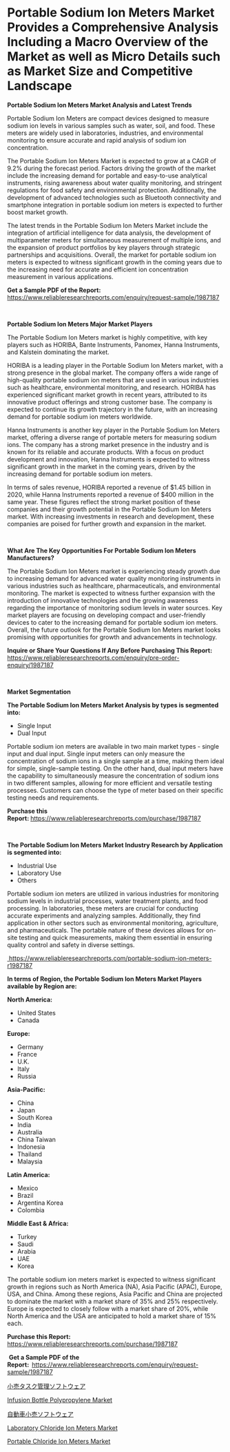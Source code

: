 <p><h1>Portable Sodium Ion Meters Market Provides a Comprehensive Analysis Including a Macro Overview of the Market as well as Micro Details such as Market Size and Competitive Landscape</h1></p><p><strong>Portable Sodium Ion Meters Market Analysis and Latest Trends</strong></p>
<p><p>Portable Sodium Ion Meters are compact devices designed to measure sodium ion levels in various samples such as water, soil, and food. These meters are widely used in laboratories, industries, and environmental monitoring to ensure accurate and rapid analysis of sodium ion concentration.</p><p>The Portable Sodium Ion Meters Market is expected to grow at a CAGR of 9.2% during the forecast period. Factors driving the growth of the market include the increasing demand for portable and easy-to-use analytical instruments, rising awareness about water quality monitoring, and stringent regulations for food safety and environmental protection. Additionally, the development of advanced technologies such as Bluetooth connectivity and smartphone integration in portable sodium ion meters is expected to further boost market growth.</p><p>The latest trends in the Portable Sodium Ion Meters Market include the integration of artificial intelligence for data analysis, the development of multiparameter meters for simultaneous measurement of multiple ions, and the expansion of product portfolios by key players through strategic partnerships and acquisitions. Overall, the market for portable sodium ion meters is expected to witness significant growth in the coming years due to the increasing need for accurate and efficient ion concentration measurement in various applications.</p></p>
<p><strong>Get a Sample PDF of the Report:&nbsp;</strong> <a href="https://www.reliableresearchreports.com/enquiry/request-sample/1987187">https://www.reliableresearchreports.com/enquiry/request-sample/1987187</a></p>
<p>&nbsp;</p>
<p><strong>Portable Sodium Ion Meters Major Market Players</strong></p>
<p><p>The Portable Sodium Ion Meters market is highly competitive, with key players such as HORIBA, Bante Instruments, Panomex, Hanna Instruments, and Kalstein dominating the market. </p><p>HORIBA is a leading player in the Portable Sodium Ion Meters market, with a strong presence in the global market. The company offers a wide range of high-quality portable sodium ion meters that are used in various industries such as healthcare, environmental monitoring, and research. HORIBA has experienced significant market growth in recent years, attributed to its innovative product offerings and strong customer base. The company is expected to continue its growth trajectory in the future, with an increasing demand for portable sodium ion meters worldwide.</p><p>Hanna Instruments is another key player in the Portable Sodium Ion Meters market, offering a diverse range of portable meters for measuring sodium ions. The company has a strong market presence in the industry and is known for its reliable and accurate products. With a focus on product development and innovation, Hanna Instruments is expected to witness significant growth in the market in the coming years, driven by the increasing demand for portable sodium ion meters.</p><p>In terms of sales revenue, HORIBA reported a revenue of $1.45 billion in 2020, while Hanna Instruments reported a revenue of $400 million in the same year. These figures reflect the strong market position of these companies and their growth potential in the Portable Sodium Ion Meters market. With increasing investments in research and development, these companies are poised for further growth and expansion in the market.</p></p>
<p>&nbsp;</p>
<p><strong>What Are The Key Opportunities For Portable Sodium Ion Meters Manufacturers?</strong></p>
<p><p>The Portable Sodium Ion Meters market is experiencing steady growth due to increasing demand for advanced water quality monitoring instruments in various industries such as healthcare, pharmaceuticals, and environmental monitoring. The market is expected to witness further expansion with the introduction of innovative technologies and the growing awareness regarding the importance of monitoring sodium levels in water sources. Key market players are focusing on developing compact and user-friendly devices to cater to the increasing demand for portable sodium ion meters. Overall, the future outlook for the Portable Sodium Ion Meters market looks promising with opportunities for growth and advancements in technology.</p></p>
<p><strong>Inquire or Share Your Questions If Any Before Purchasing This Report:</strong> <a href="https://www.reliableresearchreports.com/enquiry/pre-order-enquiry/1987187">https://www.reliableresearchreports.com/enquiry/pre-order-enquiry/1987187</a></p>
<p>&nbsp;</p>
<p><strong>Market Segmentation</strong></p>
<p><strong>The Portable Sodium Ion Meters Market Analysis by types is segmented into:</strong></p>
<p><ul><li>Single Input</li><li>Dual Input</li></ul></p>
<p><p>Portable sodium ion meters are available in two main market types - single input and dual input. Single input meters can only measure the concentration of sodium ions in a single sample at a time, making them ideal for simple, single-sample testing. On the other hand, dual input meters have the capability to simultaneously measure the concentration of sodium ions in two different samples, allowing for more efficient and versatile testing processes. Customers can choose the type of meter based on their specific testing needs and requirements.</p></p>
<p><strong>Purchase this Report:&nbsp;</strong><a href="https://www.reliableresearchreports.com/purchase/1987187">https://www.reliableresearchreports.com/purchase/1987187</a></p>
<p>&nbsp;</p>
<p><strong>The Portable Sodium Ion Meters Market Industry Research by Application is segmented into:</strong></p>
<p><ul><li>Industrial Use</li><li>Laboratory Use</li><li>Others</li></ul></p>
<p><p>Portable sodium ion meters are utilized in various industries for monitoring sodium levels in industrial processes, water treatment plants, and food processing. In laboratories, these meters are crucial for conducting accurate experiments and analyzing samples. Additionally, they find application in other sectors such as environmental monitoring, agriculture, and pharmaceuticals. The portable nature of these devices allows for on-site testing and quick measurements, making them essential in ensuring quality control and safety in diverse settings.</p></p>
<p><a href="https://www.reliableresearchreports.com/portable-sodium-ion-meters-r1987187">&nbsp;https://www.reliableresearchreports.com/portable-sodium-ion-meters-r1987187</a></p>
<p><strong>In terms of Region, the Portable Sodium Ion Meters Market Players available by Region are:</strong></p>
<p>
    <p> <strong> North America: </strong>
        <ul>
            <li>United States</li>
            <li>Canada</li>
        </ul>
        </p> 
    <p> <strong> Europe: </strong>
        <ul>
            <li>Germany</li>
            <li>France</li>
            <li>U.K.</li>
            <li>Italy</li>
            <li>Russia</li>
        </ul>
        </p> 
    <p> <strong> Asia-Pacific: </strong>
        <ul>
            <li>China</li>
            <li>Japan</li>
            <li>South Korea</li>
            <li>India</li>
            <li>Australia</li>
            <li>China Taiwan</li>
            <li>Indonesia</li>
            <li>Thailand</li>
            <li>Malaysia</li>
        </ul>
        </p> 
    <p> <strong> Latin America: </strong>
        <ul>
            <li>Mexico</li>
            <li>Brazil</li>
            <li>Argentina Korea</li>
            <li>Colombia</li>
        </ul>
        </p> 
    <p> <strong> Middle East & Africa: </strong>
        <ul>
            <li>Turkey</li>
            <li>Saudi</li>
            <li>Arabia</li>
            <li>UAE</li>
            <li>Korea</li>
        </ul>
    </p>
    </p>
<p><p>The portable sodium ion meters market is expected to witness significant growth in regions such as North America (NA), Asia Pacific (APAC), Europe, USA, and China. Among these regions, Asia Pacific and China are projected to dominate the market with a market share of 35% and 25% respectively. Europe is expected to closely follow with a market share of 20%, while North America and the USA are anticipated to hold a market share of 15% each.</p></p>
<p><strong>Purchase this Report: </strong><a href="https://www.reliableresearchreports.com/purchase/1987187">https://www.reliableresearchreports.com/purchase/1987187</a></p>
<p>&nbsp;<strong>Get a Sample PDF of the Report:&nbsp;&nbsp;</strong><a href="https://www.reliableresearchreports.com/enquiry/request-sample/1987187">https://www.reliableresearchreports.com/enquiry/request-sample/1987187</a></p>
<p><strong></strong></p>
<p><p><a href="https://github.com/lily-u-genius/Market-Research-Report-List-1/blob/main/747577245192.md">小売タスク管理ソフトウェア</a></p><p><a href="https://issuu.com/reportprime-2/docs/infusion-bottle-polypropylene-market-size-2030.ppt">Infusion Bottle Polypropylene Market</a></p><p><a href="https://github.com/dandier2003/Market-Research-Report-List-1/blob/main/793882045191.md">自動車小売ソフトウェア</a></p><p><a href="https://github.com/arionmp/Market-Research-Report-List-3/blob/main/laboratory-chloride-ion-meters-market.md">Laboratory Chloride Ion Meters Market</a></p><p><a href="https://github.com/markusgodoy/Market-Research-Report-List-3/blob/main/portable-chloride-ion-meters-market.md">Portable Chloride Ion Meters Market</a></p></p>